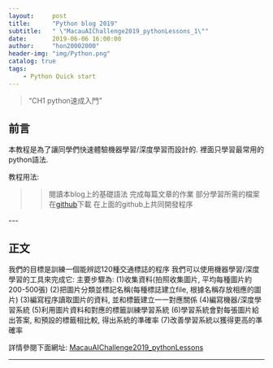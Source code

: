 ```yaml
---
layout:     post
title:      "Python blog 2019"
subtitle:   " \"MacauAIChallenge2019_pythonLessons_1\""
date:       2019-06-06 16:00:00
author:     "hon20002000"
header-img: "img/Python.png"
catalog: true
tags:
    - Python Quick start
---
```


> “CH1 python速成入門”


## 前言

本教程是為了讓同學們快速體驗機器學習/深度學習而設計的.
裡面只學習最常用的python語法.

教程用法:
>>閱讀本blog上的基礎語法
>>完成每篇文章的作業
>>部分學習所需的檔案在[github](https://github.com/hon20002000/MacauAIChallenge2019_pythonLessons)下載
>>在上面的github上共同開發程序


<p id = "build"></p>
---

## 正文

我們的目標是訓練一個能辨認120種交通標誌的程序
我們可以使用機器學習/深度學習的工具來完成它:
主要步驟為:
(1)收集資料(拍照收集圖片, 平均每種圖片約200-500張)
(2)把圖片分類並標記名稱(每種標誌建立file, 根據名稱存放相應的圖片)
(3)編寫程序讀取圖片的資料, 並和標籤建立一一對應關係
(4)編寫機器/深度學習系統
(5)利用圖片資料和對應的標籤訓練學習系統
(6)學習系統會對每張圖片給出答案, 和預設的標籤相比較, 得出系統的準確率
(7)改善學習系統以獲得更高的準確率

詳情參閱下面網址:
[MacauAIChallenge2019_pythonLessons](https://github.com/hon20002000/MacauAIChallenge2019_pythonLessons)


---



